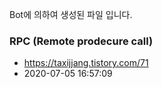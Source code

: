 Bot에 의하여 생성된 파일 입니다. 
### RPC (Remote prodecure call) 
- https://taxijjang.tistory.com/71 
- 2020-07-05 16:57:09 
